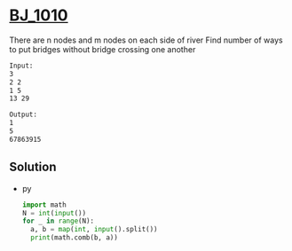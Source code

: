# [BJ_1010](https://acmicpc.net/problem/1010)

There are n nodes and m nodes on each side of river
Find number of ways to put bridges without bridge crossing one another

```txt
Input:
3
2 2
1 5
13 29

Output:
1
5
67863915
```

## Solution

* py

  ```py
  import math
  N = int(input())
  for _ in range(N):
    a, b = map(int, input().split())
    print(math.comb(b, a))
  ```
